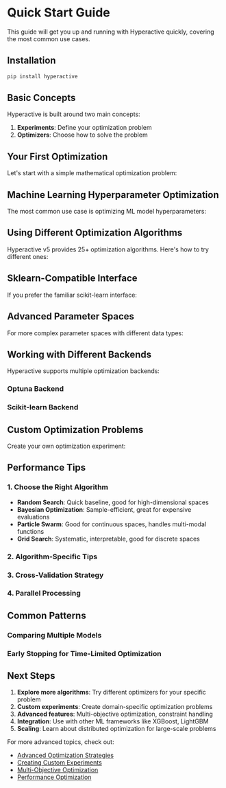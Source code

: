 # Quick Start Guide

This guide will get you up and running with Hyperactive quickly, covering the most common use cases.

## Installation

```bash
pip install hyperactive
```

## Basic Concepts

Hyperactive is built around two main concepts:

1. **Experiments**: Define your optimization problem
2. **Optimizers**: Choose how to solve the problem

## Your First Optimization

Let's start with a simple mathematical optimization problem:



## Machine Learning Hyperparameter Optimization

The most common use case is optimizing ML model hyperparameters:



## Using Different Optimization Algorithms

Hyperactive v5 provides 25+ optimization algorithms. Here's how to try different ones:



## Sklearn-Compatible Interface

If you prefer the familiar scikit-learn interface:



## Advanced Parameter Spaces

For more complex parameter spaces with different data types:



## Working with Different Backends

Hyperactive supports multiple optimization backends:

### Optuna Backend



### Scikit-learn Backend



## Custom Optimization Problems

Create your own optimization experiment:



## Performance Tips

### 1. Choose the Right Algorithm

- **Random Search**: Quick baseline, good for high-dimensional spaces
- **Bayesian Optimization**: Sample-efficient, great for expensive evaluations
- **Particle Swarm**: Good for continuous spaces, handles multi-modal functions
- **Grid Search**: Systematic, interpretable, good for discrete spaces

### 2. Algorithm-Specific Tips



### 3. Cross-Validation Strategy



### 4. Parallel Processing



## Common Patterns

### Comparing Multiple Models



### Early Stopping for Time-Limited Optimization



## Next Steps

1. **Explore more algorithms**: Try different optimizers for your specific problem
2. **Custom experiments**: Create domain-specific optimization problems
3. **Advanced features**: Multi-objective optimization, constraint handling
4. **Integration**: Use with other ML frameworks like XGBoost, LightGBM
5. **Scaling**: Learn about distributed optimization for large-scale problems

For more advanced topics, check out:
- [Advanced Optimization Strategies](optimization_strategies.md)
- [Creating Custom Experiments](custom_experiments.md)
- [Multi-Objective Optimization](multi_objective.md)
- [Performance Optimization](performance_tips.md)